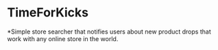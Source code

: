 # TimeForKicks
*Simple store searcher that notifies users about new product drops that work with any online store in the world.
